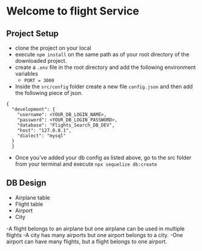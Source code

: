 # Welcome to flight Service

## Project Setup

- clone the project on your local
- execute `npm install` on the same path as of your root directory of the downloaded project.
- create a `.env` file in the root directory and add the following environment variables
    - `PORT = 3000`
- Inside the `src/config` folder create a new file `config.json` and then add the following piece of json.

```
{
  "development": {
    "username": <YOUR_DB_LOGIN_NAME>,
    "password": <YOUR_DB_LOGIN_PASSWORD>,
    "database": "Flights_Search_DB_DEV",
    "host": "127.0.0.1",
    "dialect": "mysql"
  }
  }

```
- Once you've added your db config as listed above, go to the src folder from your terminal and execute `npx sequelize db:create`

## DB Design
- Airplane table
- Flight table
- Airport 
- City

-A flight belongs to an airplane but one airplane can be used in multiple flights
-A city has many airports but one airport belongs to a city.
-One airport can have many flights, but a flight belongs to one airport.




